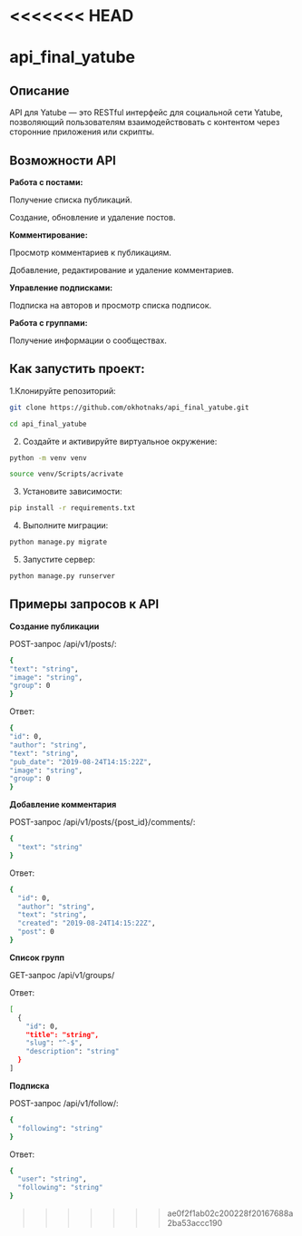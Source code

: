 <<<<<<< HEAD
=======
# api_final_yatube

## Описание

API для Yatube — это RESTful интерфейс для социальной сети Yatube, позволяющий пользователям взаимодействовать с контентом через сторонние приложения или скрипты.

## Возможности API

**Работа с постами:**

Получение списка публикаций.

Создание, обновление и удаление постов.

**Комментирование:**

Просмотр комментариев к публикациям.

Добавление, редактирование и удаление комментариев.

**Управление подписками:**

Подписка на авторов и просмотр списка подписок.

**Работа с группами:**

Получение информации о сообществах.

## Как запустить проект:

1.Клонируйте репозиторий:
```bash
git clone https://github.com/okhotnaks/api_final_yatube.git
```
```bash
cd api_final_yatube
```

2. Создайте и активируйте виртуальное окружение:
```bash
python -m venv venv
```
```bash
source venv/Scripts/acrivate
```

3. Установите зависимости:
```bash
pip install -r requirements.txt
```

4. Выполните миграции:
```bash
python manage.py migrate
```

5. Запустите сервер:
```bash
python manage.py runserver
```
## Примеры запросов к API
**Создание публикации**

POST-запрос /api/v1/posts/:
```bash
{
"text": "string",
"image": "string",
"group": 0
}
```
Ответ:
```bash
{
"id": 0,
"author": "string",
"text": "string",
"pub_date": "2019-08-24T14:15:22Z",
"image": "string",
"group": 0
}
```

**Добавление комментария**

POST-запрос /api/v1/posts/{post_id}/comments/:
```bash
{
  "text": "string"
}
```
Ответ:
```bash
{
  "id": 0,
  "author": "string",
  "text": "string",
  "created": "2019-08-24T14:15:22Z",
  "post": 0
}
```

**Список групп**

GET-запрос /api/v1/groups/

Ответ:
```bash
[
  {
    "id": 0,
    "title": "string",
    "slug": "^-$",
    "description": "string"
  }
]
```

**Подписка**

POST-запрос /api/v1/follow/:
```bash
{
  "following": "string"
}
```
Ответ:
```bash
{
  "user": "string",
  "following": "string"
}
```
>>>>>>> ae0f2f1ab02c200228f20167688a2ba53accc190
